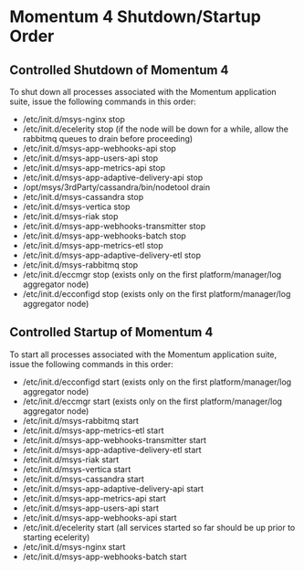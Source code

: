 # Momentum 4 Shutdown/Startup Order

## Controlled Shutdown of Momentum 4
To shut down all processes associated with the Momentum application suite, issue the following commands in this order:

- /etc/init.d/msys-nginx stop
- /etc/init.d/ecelerity stop  (if the node will be down for a while, allow the rabbitmq queues to drain before proceeding)
- /etc/init.d/msys-app-webhooks-api stop
- /etc/init.d/msys-app-users-api stop
- /etc/init.d/msys-app-metrics-api stop
- /etc/init.d/msys-app-adaptive-delivery-api stop
- /opt/msys/3rdParty/cassandra/bin/nodetool drain
- /etc/init.d/msys-cassandra stop
- /etc/init.d/msys-vertica stop
- /etc/init.d/msys-riak stop
- /etc/init.d/msys-app-webhooks-transmitter stop
- /etc/init.d/msys-app-webhooks-batch stop
- /etc/init.d/msys-app-metrics-etl stop
- /etc/init.d/msys-app-adaptive-delivery-etl stop
- /etc/init.d/msys-rabbitmq stop
- /etc/init.d/eccmgr stop  (exists only on the first platform/manager/log aggregator node)
- /etc/init.d/ecconfigd stop  (exists only on the first platform/manager/log aggregator node)

## Controlled Startup of Momentum 4
To start all processes associated with the Momentum application suite, issue the following commands in this order:

- /etc/init.d/ecconfigd start   (exists only on the first platform/manager/log aggregator node) 
- /etc/init.d/eccmgr start   (exists only on the first platform/manager/log aggregator node) 
- /etc/init.d/msys-rabbitmq start
- /etc/init.d/msys-app-metrics-etl start
- /etc/init.d/msys-app-webhooks-transmitter start
- /etc/init.d/msys-app-adaptive-delivery-etl start
- /etc/init.d/msys-riak start
- /etc/init.d/msys-vertica start
- /etc/init.d/msys-cassandra start
- /etc/init.d/msys-app-adaptive-delivery-api start
- /etc/init.d/msys-app-metrics-api start
- /etc/init.d/msys-app-users-api start
- /etc/init.d/msys-app-webhooks-api start
- /etc/init.d/ecelerity start  (all services started so far should be up prior to starting ecelerity)
- /etc/init.d/msys-nginx start
- /etc/init.d/msys-app-webhooks-batch start
